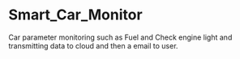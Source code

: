 # Smart_Car_Monitor
Car parameter monitoring such as Fuel and Check engine light and transmitting data to cloud and then a email to user.
